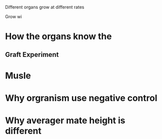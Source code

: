 
Different organs grow at different rates

Grow wi

# How the organs know the 

## Graft Experiment

# Musle 

# Why orgranism use negative control


# Why averager mate height is different 

